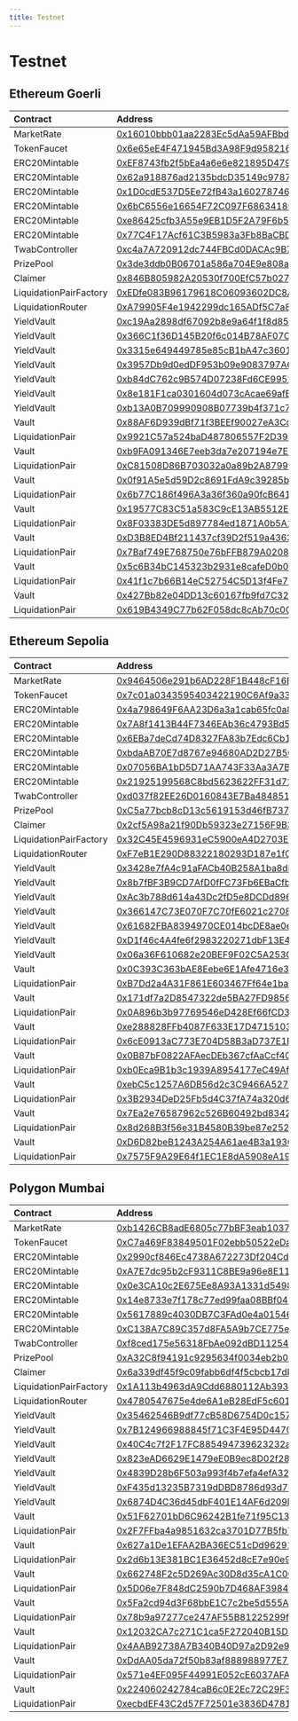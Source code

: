 ```yaml
---
title: Testnet
---
```


# Testnet

## Ethereum Goerli

| Contract | Address |
| :--- | :--- |
| MarketRate | [0x16010bbb01aa2283Ec5dAa59AFBbd44536C8f634](https://goerli.etherscan.io/address/0x16010bbb01aa2283Ec5dAa59AFBbd44536C8f634) |
| TokenFaucet | [0x6e65eE4F471945Bd3A98F9d958216Cf1B1c61229](https://goerli.etherscan.io/address/0x6e65eE4F471945Bd3A98F9d958216Cf1B1c61229) |
| ERC20Mintable | [0xEF8743fb2f5bEa4a6e6e821895D479042A9Bb5ca](https://goerli.etherscan.io/address/0xEF8743fb2f5bEa4a6e6e821895D479042A9Bb5ca) |
| ERC20Mintable | [0x62a918876ad2135bdcD35149c9787311D4417912](https://goerli.etherscan.io/address/0x62a918876ad2135bdcD35149c9787311D4417912) |
| ERC20Mintable | [0x1D0cdE537D5Ee72fB43a16027874626dd82741F3](https://goerli.etherscan.io/address/0x1D0cdE537D5Ee72fB43a16027874626dd82741F3) |
| ERC20Mintable | [0x6bC6556e16654F72C097F6863418926510Aa3006](https://goerli.etherscan.io/address/0x6bC6556e16654F72C097F6863418926510Aa3006) |
| ERC20Mintable | [0xe86425cfb3A55e9EB1D5F2A79F6b583e94921071](https://goerli.etherscan.io/address/0xe86425cfb3A55e9EB1D5F2A79F6b583e94921071) |
| ERC20Mintable | [0x77C4F17Acf61C3B5983a3Fb8BaCBDE899998CC0B](https://goerli.etherscan.io/address/0x77C4F17Acf61C3B5983a3Fb8BaCBDE899998CC0B) |
| TwabController | [0xc4a7A720912dc744FBCd0DACAc9B783334a49eD6](https://goerli.etherscan.io/address/0xc4a7A720912dc744FBCd0DACAc9B783334a49eD6) |
| PrizePool | [0x3de3ddb0B06701a586a704E9e808a77a89f9bA14](https://goerli.etherscan.io/address/0x3de3ddb0B06701a586a704E9e808a77a89f9bA14) |
| Claimer | [0x846B805982A20530f700EfC57b0278Dd5b15fC8D](https://goerli.etherscan.io/address/0x846B805982A20530f700EfC57b0278Dd5b15fC8D) |
| LiquidationPairFactory | [0xEDfe083B96179618C06093602DC8A9C560BC97a1](https://goerli.etherscan.io/address/0xEDfe083B96179618C06093602DC8A9C560BC97a1) |
| LiquidationRouter | [0xA79905F4e1942299dc165ADf5C7a8fCa169501ea](https://goerli.etherscan.io/address/0xA79905F4e1942299dc165ADf5C7a8fCa169501ea) |
| YieldVault | [0xc19Aa2898df67092b8e9a64f1f8d856380651c70](https://goerli.etherscan.io/address/0xc19Aa2898df67092b8e9a64f1f8d856380651c70) |
| YieldVault | [0x366C1f36D145B20f6c014B78AF07Ca20937BE368](https://goerli.etherscan.io/address/0x366C1f36D145B20f6c014B78AF07Ca20937BE368) |
| YieldVault | [0x3315e649449785e85cB1bA47c36012F63b63F3d2](https://goerli.etherscan.io/address/0x3315e649449785e85cB1bA47c36012F63b63F3d2) |
| YieldVault | [0x3957Db9d0edDF953b09e9083797A654FE012584d](https://goerli.etherscan.io/address/0x3957Db9d0edDF953b09e9083797A654FE012584d) |
| YieldVault | [0xb84dC762c9B574D07238Fd6CE995297d12b92AE7](https://goerli.etherscan.io/address/0xb84dC762c9B574D07238Fd6CE995297d12b92AE7) |
| YieldVault | [0x8e181F1ca0301604d073cAcae69afB980bc63023](https://goerli.etherscan.io/address/0x8e181F1ca0301604d073cAcae69afB980bc63023) |
| YieldVault | [0xb13A0B709990908B07739b4f371c7F3DfEAd2296](https://goerli.etherscan.io/address/0xb13A0B709990908B07739b4f371c7F3DfEAd2296) |
| Vault | [0x88AF6D939dBf71f3BEEf90027eA3Cde5aC6c1451](https://goerli.etherscan.io/address/0x88AF6D939dBf71f3BEEf90027eA3Cde5aC6c1451) |
| LiquidationPair | [0x9921C57a524baD487806557F2D39E78CB9bE7e34](https://goerli.etherscan.io/address/0x9921C57a524baD487806557F2D39E78CB9bE7e34) |
| Vault | [0xb9FA091346E7eeb3da7e207194e7EE70a89858e9](https://goerli.etherscan.io/address/0xb9FA091346E7eeb3da7e207194e7EE70a89858e9) |
| LiquidationPair | [0xC81508D86B703032a0a89b2A8799644028643927](https://goerli.etherscan.io/address/0xC81508D86B703032a0a89b2A8799644028643927) |
| Vault | [0x0f91A5e5d59D2c8691FdA9c39285b42da5e7178C](https://goerli.etherscan.io/address/0x0f91A5e5d59D2c8691FdA9c39285b42da5e7178C) |
| LiquidationPair | [0x6b77C186f496A3a36f360a90fcB641c441196acf](https://goerli.etherscan.io/address/0x6b77C186f496A3a36f360a90fcB641c441196acf) |
| Vault | [0x19577C83C51a583C9cE13AB5512E9ac336816c22](https://goerli.etherscan.io/address/0x19577C83C51a583C9cE13AB5512E9ac336816c22) |
| LiquidationPair | [0x8F03383DE5d897784ed1871A0b5A1Cb3e6c61239](https://goerli.etherscan.io/address/0x8F03383DE5d897784ed1871A0b5A1Cb3e6c61239) |
| Vault | [0xD3B8ED4Bf211437cf39D2f519a4363C248115750](https://goerli.etherscan.io/address/0xD3B8ED4Bf211437cf39D2f519a4363C248115750) |
| LiquidationPair | [0x7Baf749E768750e76bFFB879A0208303D0de66F3](https://goerli.etherscan.io/address/0x7Baf749E768750e76bFFB879A0208303D0de66F3) |
| Vault | [0x5c6B34bC145323b2931e8cafeD0b048E636544a6](https://goerli.etherscan.io/address/0x5c6B34bC145323b2931e8cafeD0b048E636544a6) |
| LiquidationPair | [0x41f1c7b66B14eC52754C5D13f4Fe729D76a3266c](https://goerli.etherscan.io/address/0x41f1c7b66B14eC52754C5D13f4Fe729D76a3266c) |
| Vault | [0x427Bb82e04DD13c60167fb9fd7C32BcD4332748B](https://goerli.etherscan.io/address/0x427Bb82e04DD13c60167fb9fd7C32BcD4332748B) |
| LiquidationPair | [0x619B4349C77b62F058dc8cAb70c0C23bf637C10F](https://goerli.etherscan.io/address/0x619B4349C77b62F058dc8cAb70c0C23bf637C10F) |

## Ethereum Sepolia

| Contract | Address |
| :--- | :--- |
| MarketRate | [0x9464506e291b6AD228F1B448cF16B33caDF1d0E2](https://sepolia.etherscan.io/address/0x9464506e291b6AD228F1B448cF16B33caDF1d0E2) |
| TokenFaucet | [0x7c01a0343595403422190C6Af9a3342c8b2Dc4C7](https://sepolia.etherscan.io/address/0x7c01a0343595403422190C6Af9a3342c8b2Dc4C7) |
| ERC20Mintable | [0x4a798649F6AA23D6a3a1cab65fc0a8fa772E0a40](https://sepolia.etherscan.io/address/0x4a798649F6AA23D6a3a1cab65fc0a8fa772E0a40) |
| ERC20Mintable | [0x7A8f1413B44F7346EAb36c4793Bd54148Ca916A5](https://sepolia.etherscan.io/address/0x7A8f1413B44F7346EAb36c4793Bd54148Ca916A5) |
| ERC20Mintable | [0x6EBa7deCd74D8327FA83b7Edc6Cb1dEADDfD8EFA](https://sepolia.etherscan.io/address/0x6EBa7deCd74D8327FA83b7Edc6Cb1dEADDfD8EFA) |
| ERC20Mintable | [0xbdaAB70E7d8767e94680AD2D27B503daE01447A4](https://sepolia.etherscan.io/address/0xbdaAB70E7d8767e94680AD2D27B503daE01447A4) |
| ERC20Mintable | [0x07056BA1bD5D71AA743F33Aa3A7BB76f08834873](https://sepolia.etherscan.io/address/0x07056BA1bD5D71AA743F33Aa3A7BB76f08834873) |
| ERC20Mintable | [0x21925199568C8bd5623622FF31d719749f920A8D](https://sepolia.etherscan.io/address/0x21925199568C8bd5623622FF31d719749f920A8D) |
| TwabController | [0xd037f82EE26D0160843E7Ba4848513Abac956301](https://sepolia.etherscan.io/address/0xd037f82EE26D0160843E7Ba4848513Abac956301) |
| PrizePool | [0xC5a77bcb8cD13c5619153d46fB7379c9158a8884](https://sepolia.etherscan.io/address/0xC5a77bcb8cD13c5619153d46fB7379c9158a8884) |
| Claimer | [0x2cf5A98a21f90Db59323e27156F9B3090273ac5D](https://sepolia.etherscan.io/address/0x2cf5A98a21f90Db59323e27156F9B3090273ac5D) |
| LiquidationPairFactory | [0x32C45E4596931eC5900eA4D2703E7CF961Ce2ad6](https://sepolia.etherscan.io/address/0x32C45E4596931eC5900eA4D2703E7CF961Ce2ad6) |
| LiquidationRouter | [0xF7eB1E290D88322180293D187e1f01FBCD2Fb76f](https://sepolia.etherscan.io/address/0xF7eB1E290D88322180293D187e1f01FBCD2Fb76f) |
| YieldVault | [0x3428e7fA4c91aFACb40B258A1ba8dBCF2FB0b4EA](https://sepolia.etherscan.io/address/0x3428e7fA4c91aFACb40B258A1ba8dBCF2FB0b4EA) |
| YieldVault | [0x8b7fBF3B9CD7AfD0fFC73Fb6EBaCfb627Ea2eBad](https://sepolia.etherscan.io/address/0x8b7fBF3B9CD7AfD0fFC73Fb6EBaCfb627Ea2eBad) |
| YieldVault | [0xAc3b788d614a43Dc2fD5e8DCDd896b2c44AD4E25](https://sepolia.etherscan.io/address/0xAc3b788d614a43Dc2fD5e8DCDd896b2c44AD4E25) |
| YieldVault | [0x366147C73E070F7C70fE6021c27081646c0a2e7d](https://sepolia.etherscan.io/address/0x366147C73E070F7C70fE6021c27081646c0a2e7d) |
| YieldVault | [0x61682FBA8394970CE014bcDE8ae0eC149c29757c](https://sepolia.etherscan.io/address/0x61682FBA8394970CE014bcDE8ae0eC149c29757c) |
| YieldVault | [0xD1f46c4A4fe6f2983220271dbF13E4bBc384e551](https://sepolia.etherscan.io/address/0xD1f46c4A4fe6f2983220271dbF13E4bBc384e551) |
| YieldVault | [0x06a36F610682e20BEF9F02C5A2530B1c2A36E862](https://sepolia.etherscan.io/address/0x06a36F610682e20BEF9F02C5A2530B1c2A36E862) |
| Vault | [0x0C393C363bAE8Eebe6E1Afe4716e317CbD2E9949](https://sepolia.etherscan.io/address/0x0C393C363bAE8Eebe6E1Afe4716e317CbD2E9949) |
| LiquidationPair | [0xB7Dd2a4A31F861E603467Ff64e1baF213abf31aA](https://sepolia.etherscan.io/address/0xB7Dd2a4A31F861E603467Ff64e1baF213abf31aA) |
| Vault | [0x171df7a2D8547322de5BA27FD9856B04620A3562](https://sepolia.etherscan.io/address/0x171df7a2D8547322de5BA27FD9856B04620A3562) |
| LiquidationPair | [0x0A896b3b97769546eD428Ef66fCD34A66B00e013](https://sepolia.etherscan.io/address/0x0A896b3b97769546eD428Ef66fCD34A66B00e013) |
| Vault | [0xe288828FFb4087F633E17D4715103648266C0cdb](https://sepolia.etherscan.io/address/0xe288828FFb4087F633E17D4715103648266C0cdb) |
| LiquidationPair | [0x6cE0913aC773E704D58B3aD737E1FBCDF1f7f61d](https://sepolia.etherscan.io/address/0x6cE0913aC773E704D58B3aD737E1FBCDF1f7f61d) |
| Vault | [0x0B87bF0822AFAecDEb367cfAaCcf40c0e895F3AD](https://sepolia.etherscan.io/address/0x0B87bF0822AFAecDEb367cfAaCcf40c0e895F3AD) |
| LiquidationPair | [0xb0Eca9B1b3c1939A8954177eC49Af5832B128553](https://sepolia.etherscan.io/address/0xb0Eca9B1b3c1939A8954177eC49Af5832B128553) |
| Vault | [0xebC5c1257A6DB56d2c3C9466A5271C5Be4FB1397](https://sepolia.etherscan.io/address/0xebC5c1257A6DB56d2c3C9466A5271C5Be4FB1397) |
| LiquidationPair | [0x3B2934DeD25Fb5d4C37fA74a320d6BBC379D0C7B](https://sepolia.etherscan.io/address/0x3B2934DeD25Fb5d4C37fA74a320d6BBC379D0C7B) |
| Vault | [0x7Ea2e76587962c526B60492bd8342AAe859f1219](https://sepolia.etherscan.io/address/0x7Ea2e76587962c526B60492bd8342AAe859f1219) |
| LiquidationPair | [0x8d268B3f56e31B4580B39be87e252B79222032fd](https://sepolia.etherscan.io/address/0x8d268B3f56e31B4580B39be87e252B79222032fd) |
| Vault | [0xD6D82beB1243A254A61ae4B3a1936Da962F947b7](https://sepolia.etherscan.io/address/0xD6D82beB1243A254A61ae4B3a1936Da962F947b7) |
| LiquidationPair | [0x7575F9A29E64f1EC1E8dA5908eA19F736094Fa82](https://sepolia.etherscan.io/address/0x7575F9A29E64f1EC1E8dA5908eA19F736094Fa82) |

## Polygon Mumbai

| Contract | Address |
| :--- | :--- |
| MarketRate | [0xb1426CB8adE6805c77bBF3eab1037735aeCbFdaf](https://mumbai.polygonscan.com/address/0xb1426CB8adE6805c77bBF3eab1037735aeCbFdaf) |
| TokenFaucet | [0xC7a469F83849501F02ebb50522eDa43CcCcf47fB](https://mumbai.polygonscan.com/address/0xC7a469F83849501F02ebb50522eDa43CcCcf47fB) |
| ERC20Mintable | [0x2990cf846Ec4738A672273Df204Cd93196D98D5f](https://mumbai.polygonscan.com/address/0x2990cf846Ec4738A672273Df204Cd93196D98D5f) |
| ERC20Mintable | [0xA7E7dc95b2cF9311C8BE9a96e8E111CCf0408ADD](https://mumbai.polygonscan.com/address/0xA7E7dc95b2cF9311C8BE9a96e8E111CCf0408ADD) |
| ERC20Mintable | [0x0e3CA10c2E675Ee8A93A1331d54981d99107E6e8](https://mumbai.polygonscan.com/address/0x0e3CA10c2E675Ee8A93A1331d54981d99107E6e8) |
| ERC20Mintable | [0x14e8733e7f178c77ed99faa08BBf042100Da4268](https://mumbai.polygonscan.com/address/0x14e8733e7f178c77ed99faa08BBf042100Da4268) |
| ERC20Mintable | [0x5617889c4030DB7C3FAd0e4a015460e0430b454C](https://mumbai.polygonscan.com/address/0x5617889c4030DB7C3FAd0e4a015460e0430b454C) |
| ERC20Mintable | [0xC138A7C89C357d8FA5A9b7CE775e612b766153e7](https://mumbai.polygonscan.com/address/0xC138A7C89C357d8FA5A9b7CE775e612b766153e7) |
| TwabController | [0xf8ced175e56318FbAe092dBD112544B8D6D78777](https://mumbai.polygonscan.com/address/0xf8ced175e56318FbAe092dBD112544B8D6D78777) |
| PrizePool | [0xA32C8f94191c9295634f0034eb2b0e2749e77974](https://mumbai.polygonscan.com/address/0xA32C8f94191c9295634f0034eb2b0e2749e77974) |
| Claimer | [0x6a339df45f9c09fabb6df4f5cbcb17db2b2a3c7d](https://mumbai.polygonscan.com/address/0x6a339df45f9c09fabb6df4f5cbcb17db2b2a3c7d) |
| LiquidationPairFactory | [0x1A113b4963dA9Cdd6880112Ab39398b0a90c2bba](https://mumbai.polygonscan.com/address/0x1A113b4963dA9Cdd6880112Ab39398b0a90c2bba) |
| LiquidationRouter | [0x4780547675e4de6A1eB28EdF5c601dB47F8bb053](https://mumbai.polygonscan.com/address/0x4780547675e4de6A1eB28EdF5c601dB47F8bb053) |
| YieldVault | [0x35462546B9df77cB58D6754D0c157a5C97359F76](https://mumbai.polygonscan.com/address/0x35462546B9df77cB58D6754D0c157a5C97359F76) |
| YieldVault | [0x7B124966988845f71C3F4E95D4470B88D3ad9cd4](https://mumbai.polygonscan.com/address/0x7B124966988845f71C3F4E95D4470B88D3ad9cd4) |
| YieldVault | [0x40C4c7f2F17FC885494739623232aC316C1e19Bf](https://mumbai.polygonscan.com/address/0x40C4c7f2F17FC885494739623232aC316C1e19Bf) |
| YieldVault | [0x823eAD6629E1479eE0B9ec8D02f280B1c6861Ce0](https://mumbai.polygonscan.com/address/0x823eAD6629E1479eE0B9ec8D02f280B1c6861Ce0) |
| YieldVault | [0x4839D28b6F503a993f4b7efa4efA321b3a053e3F](https://mumbai.polygonscan.com/address/0x4839D28b6F503a993f4b7efa4efA321b3a053e3F) |
| YieldVault | [0xF435d13235B7319dDBD8786d93d7567D6caeAad2](https://mumbai.polygonscan.com/address/0xF435d13235B7319dDBD8786d93d7567D6caeAad2) |
| YieldVault | [0x6874D4C36d45dbF401E14AF6d209Efe995c5555d](https://mumbai.polygonscan.com/address/0x6874D4C36d45dbF401E14AF6d209Efe995c5555d) |
| Vault | [0x51F62701bD6C96242B1fe71f95C134079Ea27486](https://mumbai.polygonscan.com/address/0x51F62701bD6C96242B1fe71f95C134079Ea27486) |
| LiquidationPair | [0x2F7FFba4a9851632ca3701D77B5fb702CF5637Dc](https://mumbai.polygonscan.com/address/0x2F7FFba4a9851632ca3701D77B5fb702CF5637Dc) |
| Vault | [0x627a1De1EFAA2BA36EC51cDd962910Fd12b14fFb](https://mumbai.polygonscan.com/address/0x627a1De1EFAA2BA36EC51cDd962910Fd12b14fFb) |
| LiquidationPair | [0x2d6b13E381BC1E36452d8cE7e90e91C05ce522BA](https://mumbai.polygonscan.com/address/0x2d6b13E381BC1E36452d8cE7e90e91C05ce522BA) |
| Vault | [0x662748F2c5D269Ac30D8d35cA1C0C2C658371187](https://mumbai.polygonscan.com/address/0x662748F2c5D269Ac30D8d35cA1C0C2C658371187) |
| LiquidationPair | [0x5D06e7F848dC2590b7D468AF398491919CFcF83d](https://mumbai.polygonscan.com/address/0x5D06e7F848dC2590b7D468AF398491919CFcF83d) |
| Vault | [0x5Fa2cd94d3F68bbE1C7c2be5d555A3931339c500](https://mumbai.polygonscan.com/address/0x5Fa2cd94d3F68bbE1C7c2be5d555A3931339c500) |
| LiquidationPair | [0x78b9a97277ce247AF55B81225299f60679ee4Ff8](https://mumbai.polygonscan.com/address/0x78b9a97277ce247AF55B81225299f60679ee4Ff8) |
| Vault | [0x12032CA7c271C1ca5F272040B15D1A19145c6323](https://mumbai.polygonscan.com/address/0x12032CA7c271C1ca5F272040B15D1A19145c6323) |
| LiquidationPair | [0x4AAB92738A7B340B40D97a2D92e934eee2378EC8](https://mumbai.polygonscan.com/address/0x4AAB92738A7B340B40D97a2D92e934eee2378EC8) |
| Vault | [0xDdAA05da72f50b83af888988977E718805163579](https://mumbai.polygonscan.com/address/0xDdAA05da72f50b83af888988977E718805163579) |
| LiquidationPair | [0x571e4EF095F44991E052cE6037AFA02B050A1B75](https://mumbai.polygonscan.com/address/0x571e4EF095F44991E052cE6037AFA02B050A1B75) |
| Vault | [0x224060242784caB6c0E2Ec72C29F3Eac945Be7b9](https://mumbai.polygonscan.com/address/0x224060242784caB6c0E2Ec72C29F3Eac945Be7b9) |
| LiquidationPair | [0xecbdEF43C2d57F72501e3836D478151687c89C40](https://mumbai.polygonscan.com/address/0xecbdEF43C2d57F72501e3836D478151687c89C40) |

